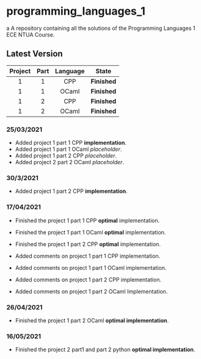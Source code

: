 # programming_languages_1
a
A repository containing all the solutions of the Programming Languages 1 ECE NTUA Course.

## Latest Version

| Project | Part | Language |        State        |
|:-------:|:----:|:--------:|:-------------------:|
|    1    |   1  |    CPP   |     **Finished**        |
|    1    |   1  |   OCaml  |     **Finished**        |
|    1    |   2  |    CPP   |     **Finished**        |
|    1    |   2  |   OCaml  |     **Finished**        |



### 25/03/2021
- Added project 1 part 1 CPP **implementation**.
- Added project 1 part 1 OCaml *placeholder*.
- Added project 1 part 2 CPP *placeholder*.
- Added project 2 part 2 OCaml *placeholder*.

### 30/3/2021
- Added project 1 part 2 CPP **implementation**.


### 17/04/2021

- Finished the project 1 part 1 CPP **optimal** implementation.
- Finished the project 1 part 1 OCaml **optimal** implementation.
- Finished the project 1 part 2 CPP **optimal** implementation.

- Added comments on project 1 part 1 CPP implementation.
- Added comments on project 1 part 1 OCaml implementation.
- Added comments on project 1 part 2 CPP implementation.
- Added comments on project 1 part 2 OCaml Implementation.

### 26/04/2021

- Finished the project 1 part 2 OCaml **optimal implementation**.


### 16/05/2021

- Finished the project 2 part1 and part 2 python **optimal implementation**.

